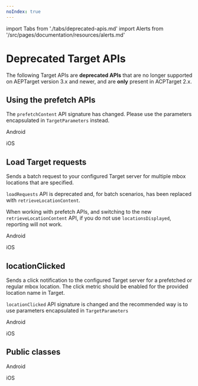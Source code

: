 ```yaml
---
noIndex: true
---
```


import Tabs from './tabs/deprecated-apis.md'
import Alerts from '/src/pages/documentation/resources/alerts.md'

# Deprecated Target APIs

<Alerts query="platform=outdated-version&componentClass=InlineNestedAlert"/>

The following Target APIs are **deprecated APIs** that are no longer supported on AEPTarget version 3.x and newer, and are **only** present in ACPTarget 2.x.

## Using the prefetch APIs

<InlineAlert variant="warning" slots="text"/>

The `prefetchContent` API signature has changed. Please use the parameters encapsulated in `TargetParameters` instead.

<TabsBlock orientation="horizontal" slots="heading, content" repeat="2"/>

Android

<Tabs query="platform=android&api=prefetch-apis"/>

iOS

<Tabs query="platform=ios&api=prefetch-apis"/>

## Load Target requests

Sends a batch request to your configured Target server for multiple mbox locations that are specified.

<InlineAlert variant="warning" slots="text"/>

`loadRequests` API is deprecated and, for batch scenarios, has been replaced with `retrieveLocationContent`.

When working with prefetch APIs, and switching to the new `retrieveLocationContent` API, if you do not use `locationsDisplayed`, reporting will not work.

<TabsBlock orientation="horizontal" slots="heading, content" repeat="2"/>

Android

<Tabs query="platform=android&api=load-target-requests"/>

iOS

<Tabs query="platform=ios&api=load-target-requests"/>

## locationClicked

Sends a click notification to the configured Target server for a prefetched or regular mbox location. The click metric should be enabled for the provided location name in Target.

<InlineAlert variant="warning" slots="text"/>

`locationClicked` API signature is changed and the recommended way is to use parameters encapsulated in `TargetParameters`

<TabsBlock orientation="horizontal" slots="heading, content" repeat="2"/>

Android

<Tabs query="platform=android&api=location-clicked"/>

iOS

<Tabs query="platform=ios&api=location-clicked"/>

## Public classes

<TabsBlock orientation="horizontal" slots="heading, content" repeat="2"/>

Android

<Tabs query="platform=android&api=public-classes"/>

iOS

<Tabs query="platform=ios&api=public-classes"/>
